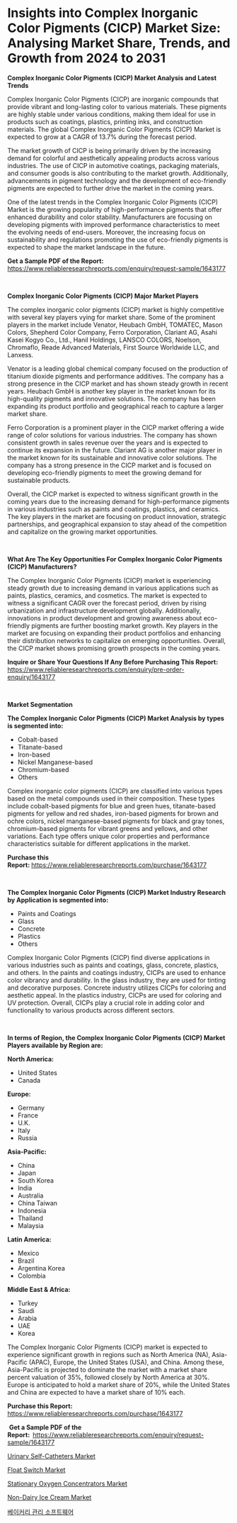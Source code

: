 <p><h1>Insights into Complex Inorganic Color Pigments (CICP) Market Size: Analysing Market Share, Trends, and Growth from 2024 to 2031</h1></p><p><strong>Complex Inorganic Color Pigments (CICP) Market Analysis and Latest Trends</strong></p>
<p><p>Complex Inorganic Color Pigments (CICP) are inorganic compounds that provide vibrant and long-lasting color to various materials. These pigments are highly stable under various conditions, making them ideal for use in products such as coatings, plastics, printing inks, and construction materials. The global Complex Inorganic Color Pigments (CICP) Market is expected to grow at a CAGR of 13.7% during the forecast period.</p><p>The market growth of CICP is being primarily driven by the increasing demand for colorful and aesthetically appealing products across various industries. The use of CICP in automotive coatings, packaging materials, and consumer goods is also contributing to the market growth. Additionally, advancements in pigment technology and the development of eco-friendly pigments are expected to further drive the market in the coming years.</p><p>One of the latest trends in the Complex Inorganic Color Pigments (CICP) Market is the growing popularity of high-performance pigments that offer enhanced durability and color stability. Manufacturers are focusing on developing pigments with improved performance characteristics to meet the evolving needs of end-users. Moreover, the increasing focus on sustainability and regulations promoting the use of eco-friendly pigments is expected to shape the market landscape in the future.</p></p>
<p><strong>Get a Sample PDF of the Report:&nbsp;</strong> <a href="https://www.reliableresearchreports.com/enquiry/request-sample/1643177">https://www.reliableresearchreports.com/enquiry/request-sample/1643177</a></p>
<p>&nbsp;</p>
<p><strong>Complex Inorganic Color Pigments (CICP) Major Market Players</strong></p>
<p><p>The complex inorganic color pigments (CICP) market is highly competitive with several key players vying for market share. Some of the prominent players in the market include Venator, Heubach GmbH, TOMATEC, Mason Colors, Shepherd Color Company, Ferro Corporation, Clariant AG, Asahi Kasei Kogyo Co., Ltd., Hanil Holdings, LANSCO COLORS, Noelson, Chromaflo, Reade Advanced Materials, First Source Worldwide LLC, and Lanxess.</p><p>Venator is a leading global chemical company focused on the production of titanium dioxide pigments and performance additives. The company has a strong presence in the CICP market and has shown steady growth in recent years. Heubach GmbH is another key player in the market known for its high-quality pigments and innovative solutions. The company has been expanding its product portfolio and geographical reach to capture a larger market share.</p><p>Ferro Corporation is a prominent player in the CICP market offering a wide range of color solutions for various industries. The company has shown consistent growth in sales revenue over the years and is expected to continue its expansion in the future. Clariant AG is another major player in the market known for its sustainable and innovative color solutions. The company has a strong presence in the CICP market and is focused on developing eco-friendly pigments to meet the growing demand for sustainable products.</p><p>Overall, the CICP market is expected to witness significant growth in the coming years due to the increasing demand for high-performance pigments in various industries such as paints and coatings, plastics, and ceramics. The key players in the market are focusing on product innovation, strategic partnerships, and geographical expansion to stay ahead of the competition and capitalize on the growing market opportunities.</p></p>
<p>&nbsp;</p>
<p><strong>What Are The Key Opportunities For Complex Inorganic Color Pigments (CICP) Manufacturers?</strong></p>
<p><p>The Complex Inorganic Color Pigments (CICP) market is experiencing steady growth due to increasing demand in various applications such as paints, plastics, ceramics, and cosmetics. The market is expected to witness a significant CAGR over the forecast period, driven by rising urbanization and infrastructure development globally. Additionally, innovations in product development and growing awareness about eco-friendly pigments are further boosting market growth. Key players in the market are focusing on expanding their product portfolios and enhancing their distribution networks to capitalize on emerging opportunities. Overall, the CICP market shows promising growth prospects in the coming years.</p></p>
<p><strong>Inquire or Share Your Questions If Any Before Purchasing This Report:</strong> <a href="https://www.reliableresearchreports.com/enquiry/pre-order-enquiry/1643177">https://www.reliableresearchreports.com/enquiry/pre-order-enquiry/1643177</a></p>
<p>&nbsp;</p>
<p><strong>Market Segmentation</strong></p>
<p><strong>The Complex Inorganic Color Pigments (CICP) Market Analysis by types is segmented into:</strong></p>
<p><ul><li>Cobalt-based</li><li>Titanate-based</li><li>Iron-based</li><li>Nickel Manganese-based</li><li>Chromium-based</li><li>Others</li></ul></p>
<p><p>Complex inorganic color pigments (CICP) are classified into various types based on the metal compounds used in their composition. These types include cobalt-based pigments for blue and green hues, titanate-based pigments for yellow and red shades, iron-based pigments for brown and ochre colors, nickel manganese-based pigments for black and gray tones, chromium-based pigments for vibrant greens and yellows, and other variations. Each type offers unique color properties and performance characteristics suitable for different applications in the market.</p></p>
<p><strong>Purchase this Report:&nbsp;</strong><a href="https://www.reliableresearchreports.com/purchase/1643177">https://www.reliableresearchreports.com/purchase/1643177</a></p>
<p>&nbsp;</p>
<p><strong>The Complex Inorganic Color Pigments (CICP) Market Industry Research by Application is segmented into:</strong></p>
<p><ul><li>Paints and Coatings</li><li>Glass</li><li>Concrete</li><li>Plastics</li><li>Others</li></ul></p>
<p><p>Complex Inorganic Color Pigments (CICP) find diverse applications in various industries such as paints and coatings, glass, concrete, plastics, and others. In the paints and coatings industry, CICPs are used to enhance color vibrancy and durability. In the glass industry, they are used for tinting and decorative purposes. Concrete industry utilizes CICPs for coloring and aesthetic appeal. In the plastics industry, CICPs are used for coloring and UV protection. Overall, CICPs play a crucial role in adding color and functionality to various products across different sectors.</p></p>
<p>&nbsp;</p>
<p><strong>In terms of Region, the Complex Inorganic Color Pigments (CICP) Market Players available by Region are:</strong></p>
<p>
    <p> <strong> North America: </strong>
        <ul>
            <li>United States</li>
            <li>Canada</li>
        </ul>
        </p> 
    <p> <strong> Europe: </strong>
        <ul>
            <li>Germany</li>
            <li>France</li>
            <li>U.K.</li>
            <li>Italy</li>
            <li>Russia</li>
        </ul>
        </p> 
    <p> <strong> Asia-Pacific: </strong>
        <ul>
            <li>China</li>
            <li>Japan</li>
            <li>South Korea</li>
            <li>India</li>
            <li>Australia</li>
            <li>China Taiwan</li>
            <li>Indonesia</li>
            <li>Thailand</li>
            <li>Malaysia</li>
        </ul>
        </p> 
    <p> <strong> Latin America: </strong>
        <ul>
            <li>Mexico</li>
            <li>Brazil</li>
            <li>Argentina Korea</li>
            <li>Colombia</li>
        </ul>
        </p> 
    <p> <strong> Middle East & Africa: </strong>
        <ul>
            <li>Turkey</li>
            <li>Saudi</li>
            <li>Arabia</li>
            <li>UAE</li>
            <li>Korea</li>
        </ul>
    </p>
    </p>
<p><p>The Complex Inorganic Color Pigments (CICP) market is expected to experience significant growth in regions such as North America (NA), Asia-Pacific (APAC), Europe, the United States (USA), and China. Among these, Asia-Pacific is projected to dominate the market with a market share percent valuation of 35%, followed closely by North America at 30%. Europe is anticipated to hold a market share of 20%, while the United States and China are expected to have a market share of 10% each.</p></p>
<p><strong>Purchase this Report: </strong><a href="https://www.reliableresearchreports.com/purchase/1643177">https://www.reliableresearchreports.com/purchase/1643177</a></p>
<p>&nbsp;<strong>Get a Sample PDF of the Report:&nbsp;&nbsp;</strong><a href="https://www.reliableresearchreports.com/enquiry/request-sample/1643177">https://www.reliableresearchreports.com/enquiry/request-sample/1643177</a></p>
<p><strong></strong></p>
<p><p><a href="https://meowing-lemming-dd3.notion.site/Urinary-Self-Catheters-Market-Share-Market-New-Trends-Analysis-Report-By-Type-By-Application-By--4d24afc59a5b47ed83c8cdc16c402299">Urinary Self-Catheters Market</a></p><p><a href="https://view.publitas.com/reportprime-1/float-switch-market-research-report-reveals-the-latest-trends-and-opportunities-of-this-market-for-period-from-2024-2031/">Float Switch Market</a></p><p><a href="https://view.publitas.com/reportprime-1/stationary-oxygen-concentrators-market-size-growth-and-forecast-from-2024-2031/">Stationary Oxygen Concentrators Market</a></p><p><a href="https://frill-swim-3cd.notion.site/Non-Dairy-Ice-Cream-Market-Size-and-Examines-its-Market-Scope-with-a-Primary-Focus-on-Growth-Oppor-55cca5ac1d2f4394b31f3bb073dd479b">Non-Dairy Ice Cream Market</a></p><p><a href="https://github.com/khytkeqagplkzqvh/Market-Research-Report-List-1/blob/main/3063700183647.md">베이커리 관리 소프트웨어</a></p></p>